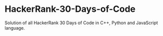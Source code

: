 # HackerRank-30-Days-of-Code


Solution of all HackerRank 30 Days of Code in C++, Python and JavaScript language.